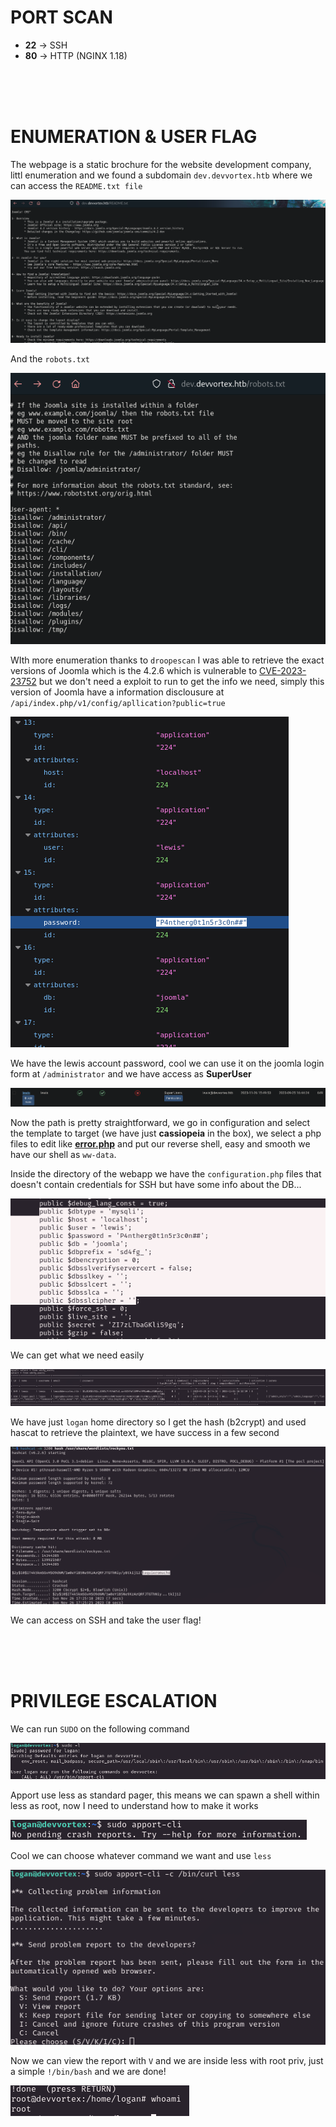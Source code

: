 # PORT SCAN 
* **22** &#8594; SSH
* **80** &#8594; HTTP (NGINX 1.18)

<br><br><br>

# ENUMERATION & USER FLAG
The webpage is a static brochure for the website development company, littl enumeration and we found a subdomain `dev.devvortex.htb` where
we can access the `README.txt file`

![f3edb5249825f03c9094a37b87c3a4c1.png](img/f3edb5249825f03c9094a37b87c3a4c1.png)

And the `robots.txt`

![5eb3bfe6d5f50644dbef91a323dddc7e.png](img/5eb3bfe6d5f50644dbef91a323dddc7e.png)

WIth more enumeration thanks to `droopescan` I was able to retrieve the exact versions of Joomla which is the 4.2.6 which is vulnerable to [CVE-2023-23752](https://www.exploit-db.com/exploits/51334) but we don't need a exploit to run to get the info we need, simply this version of Joomla have a information disclousure at `/api/index.php/v1/config/apllication?public=true` 

![10167ac72d11929a3ca892403afec73e.png](img/10167ac72d11929a3ca892403afec73e.png)

We have the lewis account password, cool we can use it on the joomla login form at `/administrator` and we have access as **SuperUser**

![b35c242718a834fd927d3fe730159c13.png](img/b35c242718a834fd927d3fe730159c13.png)

Now the path is pretty straightforward, we go in configuration and select the template to target (we have just **cassiopeia** in the box), we select a php files to edit like **<u>error.php</u>** and put our reverse shell, easy and smooth we have our shell as `ww-data`.

Inside the directory of the webapp we have the `configuration.php` files that doesn't contain credentials for SSH but have some info about the DB...

![eef3fac76c2f02c1346b6da18dd893a7.png](img/eef3fac76c2f02c1346b6da18dd893a7.png)

We can get what we need easily

![1e3cc2df918d96247ea2b5e7fb4bbe8b.png](img/1e3cc2df918d96247ea2b5e7fb4bbe8b.png)

We have just `logan` home directory so I get the hash (b2crypt) and used hascat to retrieve the plaintext, we have success in a few second

![b78f8a21a28a994a989263d912da97de.png](img/b78f8a21a28a994a989263d912da97de.png)

We can access on SSH and take the user flag!

<br><br><br>

# PRIVILEGE ESCALATION
We can run `SUDO` on the following command

![231da45b542cb4fbb8d3a140047861b0.png](img/231da45b542cb4fbb8d3a140047861b0.png)

Apport use less as standard pager, this means we can spawn a shell within less as root, now I need to understand how to make it works

![f6ffc067af59353556ebf0b60d4a2489.png](img/f6ffc067af59353556ebf0b60d4a2489.png)

Cool we can choose whatever command we want and use `less`

![fd1be4ed8f975966b1ceb721897bedb6.png](img/fd1be4ed8f975966b1ceb721897bedb6.png)

Now we can view the report with `V` and we are inside less with root priv, just a simple `!/bin/bash` and we are done!

![07a873c98c561d09a306e1d146b76850.png](img/07a873c98c561d09a306e1d146b76850.png)

